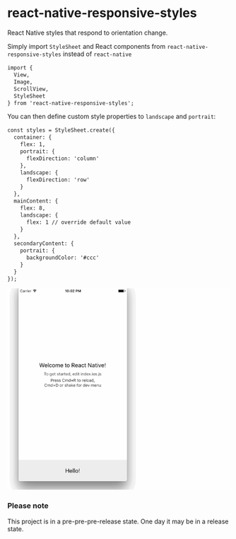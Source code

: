 # react-native-responsive-styles

React Native styles that respond to orientation change.

Simply import `StyleSheet` and React components from `react-native-responsive-styles` instead of `react-native`
```
import {
  View,
  Image,
  ScrollView,
  StyleSheet
} from 'react-native-responsive-styles';
```

You can then define custom style properties to `landscape` and `portrait`:
```
const styles = StyleSheet.create({
  container: {
    flex: 1,
    portrait: {
      flexDirection: 'column'
    },
    landscape: {
      flexDirection: 'row'
    }
  },
  mainContent: {
    flex: 8,
    landscape: {
      flex: 1 // override default value
    }
  },
  secondaryContent: {
    portrait: {
      backgroundColor: '#ccc'
    }
  }
});
```

![Demo](/docs/responsive-styles.gif)

### Please note

This project is in a pre-pre-pre-release state. One day it may be in a release state.
